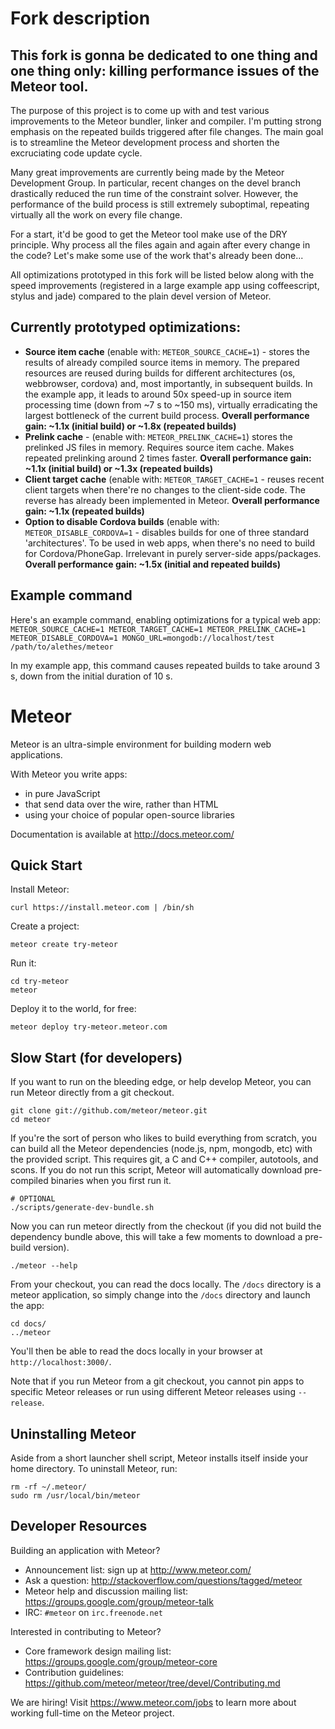 # Fork description

This fork is gonna be dedicated to one thing and one thing only: killing performance issues of the Meteor tool.
---------------------------------------------------------------------------------------------------------------

The purpose of this project is to come up with and test various improvements to the Meteor bundler, linker and compiler. I'm putting strong emphasis on the repeated builds triggered after file changes. The main goal is to streamline the Meteor development process and shorten the excruciating code update cycle.

Many great improvements are currently being made by the Meteor Development Group. In particular, recent changes on the devel branch drastically reduced the run time of the constraint solver. However, the performance of the build process is still extremely suboptimal, repeating virtually all the work on every file change.

For a start, it'd be good to get the Meteor tool make use of the DRY principle. Why process all the files again and again after every change in the code? Let's make some use of the work that's already been done...

All optimizations prototyped in this fork will be listed below along with the speed improvements (registered in a large example app using coffeescript, stylus and jade) compared to the plain devel version of Meteor.

Currently prototyped optimizations:
-------------------------------------------------------
* **Source item cache** (enable with: `METEOR_SOURCE_CACHE=1`) - stores the results of already compiled source items in memory. The prepared resources are reused during builds for different architectures (os, webbrowser, cordova) and, most importantly, in subsequent builds. In the example app, it leads to around 50x speed-up in source item processing time (down from ~7 s to ~150 ms), virtually erradicating the largest bottleneck of the current build process. **Overall performance gain: ~1.1x (initial build) or ~1.8x (repeated builds)**
* **Prelink cache** - (enable with: `METEOR_PRELINK_CACHE=1`) stores the prelinked JS files in memory. Requires source item cache. Makes repeated prelinking around 2 times faster. **Overall performance gain: ~1.1x (initial build) or ~1.3x (repeated builds)**
* **Client target cache** (enable with: `METEOR_TARGET_CACHE=1` - reuses recent client targets when there're no changes to the client-side code. The reverse has already been implemented in Meteor. **Overall performance gain: ~1.1x (repeated builds)**
* **Option to disable Cordova builds** (enable with: `METEOR_DISABLE_CORDOVA=1` - disables builds for one of three standard 'architectures'. To be used in web apps, when there's no need to build for Cordova/PhoneGap. Irrelevant in purely server-side apps/packages. **Overall performance gain: ~1.5x (initial and repeated builds)**

Example command
----------------
Here's an example command, enabling optimizations for a typical web app:
`METEOR_SOURCE_CACHE=1 METEOR_TARGET_CACHE=1 METEOR_PRELINK_CACHE=1 METEOR_DISABLE_CORDOVA=1 MONGO_URL=mongodb://localhost/test /path/to/alethes/meteor`

In my example app, this command causes repeated builds to take around 3 s, down from the initial duration of 10 s.

# Meteor

Meteor is an ultra-simple environment for building modern web
applications.

With Meteor you write apps:

* in pure JavaScript
* that send data over the wire, rather than HTML
* using your choice of popular open-source libraries

Documentation is available at http://docs.meteor.com/

## Quick Start

Install Meteor:

    curl https://install.meteor.com | /bin/sh

Create a project:

    meteor create try-meteor

Run it:

    cd try-meteor
    meteor

Deploy it to the world, for free:

    meteor deploy try-meteor.meteor.com

## Slow Start (for developers)

If you want to run on the bleeding edge, or help develop Meteor, you
can run Meteor directly from a git checkout.

    git clone git://github.com/meteor/meteor.git
    cd meteor

If you're the sort of person who likes to build everything from scratch,
you can build all the Meteor dependencies (node.js, npm, mongodb, etc)
with the provided script. This requires git, a C and C++ compiler,
autotools, and scons. If you do not run this script, Meteor will
automatically download pre-compiled binaries when you first run it.

    # OPTIONAL
    ./scripts/generate-dev-bundle.sh

Now you can run meteor directly from the checkout (if you did not
build the dependency bundle above, this will take a few moments to
download a pre-build version).

    ./meteor --help

From your checkout, you can read the docs locally. The `/docs` directory is a
meteor application, so simply change into the `/docs` directory and launch
the app:

    cd docs/
    ../meteor

You'll then be able to read the docs locally in your browser at
`http://localhost:3000/`.

Note that if you run Meteor from a git checkout, you cannot pin apps to specific
Meteor releases or run using different Meteor releases using `--release`.

## Uninstalling Meteor

Aside from a short launcher shell script, Meteor installs itself inside your
home directory. To uninstall Meteor, run:

    rm -rf ~/.meteor/
    sudo rm /usr/local/bin/meteor

## Developer Resources

Building an application with Meteor?

* Announcement list: sign up at http://www.meteor.com/
* Ask a question: http://stackoverflow.com/questions/tagged/meteor
* Meteor help and discussion mailing list: https://groups.google.com/group/meteor-talk
* IRC: `#meteor` on `irc.freenode.net`

Interested in contributing to Meteor?

* Core framework design mailing list: https://groups.google.com/group/meteor-core
* Contribution guidelines: https://github.com/meteor/meteor/tree/devel/Contributing.md

We are hiring!  Visit https://www.meteor.com/jobs to
learn more about working full-time on the Meteor project.
